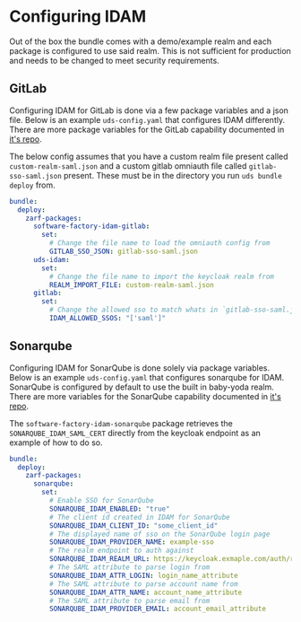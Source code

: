 # Configuring IDAM

Out of the box the bundle comes with a demo/example realm and each package is configured to use said realm. This is not sufficient for production and needs to be changed to meet security requirements.

## GitLab

Configuring IDAM for GitLab is done via a few package variables and a json file. Below is an example `uds-config.yaml` that configures IDAM differently. There are more package variables for the GitLab capability documented in [it's repo](https://github.com/defenseunicorns/uds-capability-gitlab/blob/main/docs/idam.md).

The below config assumes that you have a custom realm file present called `custom-realm-saml.json` and a custom gitlab omniauth file called `gitlab-sso-saml.json` present. These must be in the directory you run `uds bundle deploy` from.

```yaml
bundle:
  deploy:
    zarf-packages:
      software-factory-idam-gitlab:
        set:
          # Change the file name to load the omniauth config from
          GITLAB_SSO_JSON: gitlab-sso-saml.json
      uds-idam:
        set:
          # Change the file name to import the keycloak realm from
          REALM_IMPORT_FILE: custom-realm-saml.json
      gitlab:
        set:
          # Change the allowed sso to match whats in `gitlab-sso-saml.json`
          IDAM_ALLOWED_SSOS: "['saml']"
```

## Sonarqube

Configuring IDAM for SonarQube is done solely via package variables. Below is an example `uds-config.yaml` that configures sonarqube for IDAM. SonarQube is configured by default to use the built in baby-yoda realm. There are more variables for the SonarQube capability documented in [it's repo](https://github.com/defenseunicorns/uds-capability-sonarqube/blob/main/docs/idam.md).

The `software-factory-idam-sonarqube` package retrieves the `SONARQUBE_IDAM_SAML_CERT` directly from the keycloak endpoint as an example of how to do so.

```yaml
bundle:
  deploy:
    zarf-packages:
      sonarqube:
        set:
          # Enable SSO for SonarQube
          SONARQUBE_IDAM_ENABLED: "true"
          # The client id created in IDAM for SonarQube
          SONARQUBE_IDAM_CLIENT_ID: "some_client_id"
          # The displayed name of sso on the SonarQube login page
          SONARQUBE_IDAM_PROVIDER_NAME: example-sso
          # The realm endpoint to auth against
          SONARQUBE_IDAM_REALM_URL: https://keycloak.exmaple.com/auth/realms/exampleRealm
          # The SAML attribute to parse login from
          SONARQUBE_IDAM_ATTR_LOGIN: login_name_attribute
          # The SAML attribute to parse account name from
          SONARQUBE_IDAM_ATTR_NAME: account_name_attribute
          # The SAML attribute to parse email from
          SONARQUBE_IDAM_PROVIDER_EMAIL: account_email_attribute
```
